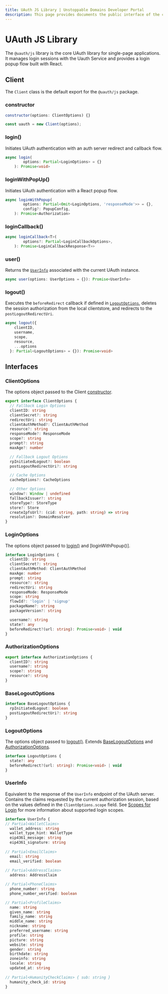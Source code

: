 ```yaml
---
title: UAuth JS Library | Unstoppable Domains Developer Portal
description: This page provides documents the public interface of the core @uauth/js library.
---
```


# UAuth JS Library

The `@uauth/js` library is the core UAuth library for single-page applications. It manages login sessions with the Uauth Service and provides a login popup flow built with React.

## Client

The `Client` class is the default export for the `@uauth/js` package.

### constructor

```javascript
constructor(options: ClientOptions) {}

const uauth = new Client(options);
```

### login()

Initiates UAuth authentication with an auth server redirect and callback flow.

```typescript
async login(
        options: Partial<LoginOptions> = {}
    ): Promise<void>
```

### loginWithPopUp()

Initiates UAuth authentication with a React popup flow.

```typescript
async loginWithPopup(
        options: Partial<Omit<LoginOptions, 'responseMode'>> = {},
        config?: PopupConfig,
    ): Promise<Authorization>
```

### loginCallback()

```typescript
async loginCallback<T>(
        options?: Partial<LoginCallbackOptions>,
    ): Promise<LoginCallbackResponse<T>>
```

### user()

Returns the [`UserInfo`](#userinfo) associated with the current UAuth instance.

```typescript
async user(options: UserOptions = {}): Promise<UserInfo>
```

### logout()

Executes the `beforeRedirect` callback if defined in [`LogoutOptions`](#logoutoptions), deletes the session authorization from the local clientstore, and redirects to the `postLogoutRedirectUri`.

```typescript
async logout({
    clientID,
    username,
    scope,
    resource,
    ...options
  }: Partial<LogoutOptions> = {}): Promise<void>
```

## Interfaces

### ClientOptions

The options object passed to the Client [constructor](#constructor).

```typescript
export interface ClientOptions {
  // Fallback Login Options
  clientID: string
  clientSecret?: string
  redirectUri: string
  clientAuthMethod?: ClientAuthMethod
  resource?: string
  responseMode?: ResponseMode
  scope?: string
  prompt?: string
  maxAge?: number

  // Fallback Logout Options
  rpInitiatedLogout?: boolean
  postLogoutRedirectUri?: string

  // Cache Options
  cacheOptions?: CacheOptions

  // Other Options
  window?: Window | undefined
  fallbackIssuer?: string
  storeType?: StoreType
  store?: Store
  createIpfsUrl?: (cid: string, path: string) => string
  resolution?: DomainResolver
}
```

### LoginOptions

The options object passed to [login()](#login) and [loginWithPopup()].

```typescript
interface LoginOptions {
  clientID: string
  clientSecret?: string
  clientAuthMethod: ClientAuthMethod
  maxAge: number
  prompt: string
  resource?: string
  redirectUri: string
  responseMode: ResponseMode
  scope: string
  flowId?: 'login' | 'signup'
  packageName?: string
  packageVersion?: string

  username?: string
  state?: any
  beforeRedirect?(url: string): Promise<void> | void
}
```

### AuthorizationOptions

```typescript
export interface AuthorizationOptions {
  clientID?: string
  username?: string
  scope?: string
  resource?: string
}
```

### BaseLogoutOptions

```typescript
interface BaseLogoutOptions {
  rpInitiatedLogout: boolean
  postLogoutRedirectUri?: string
}
```

### LogoutOptions

The options object passed to [logout()](#logout). Extends [BaseLogoutOptions](#baselogoutoptions) and [AuthorizationOptions](#authorizationoptions).

```typescript
interface LogoutOptions {
  state?: any
  beforeRedirect?(url: string): Promise<void> | void
}
```

### UserInfo

Equivalent to the response of the `UserInfo` endpoint of the UAuth server. Contains the claims requested by the current authorization session, based on the values defined in the `ClientOptions.scope` field. See [Scopes for Login](/login-with-unstoppable/scopes-for-login.md) for more information about supported login scopes.

```typescript
interface UserInfo {
// Partial<WalletClaims>
  wallet_address: string
  wallet_type_hint: WalletType
  eip4361_message: string
  eip4361_signature: string
            
// Partial<EmailClaims>
  email: string
  email_verified: boolean
            
// Partial<AddressClaims>
  address: AddressClaim

// Partial<PhoneClaims>
  phone_number: string
  phone_number_verified: boolean

// Partial<ProfileClaims>
  name: string
  given_name: string
  family_name: string
  middle_name: string
  nickname: string
  preferred_username: string
  profile: string
  picture: string
  website: string
  gender: string
  birthdate: string
  zoneinfo: string
  locale: string
  updated_at: string
            
// Partial<HumanityCheckClaims> { sub: string }
  humanity_check_id: string
}
```
